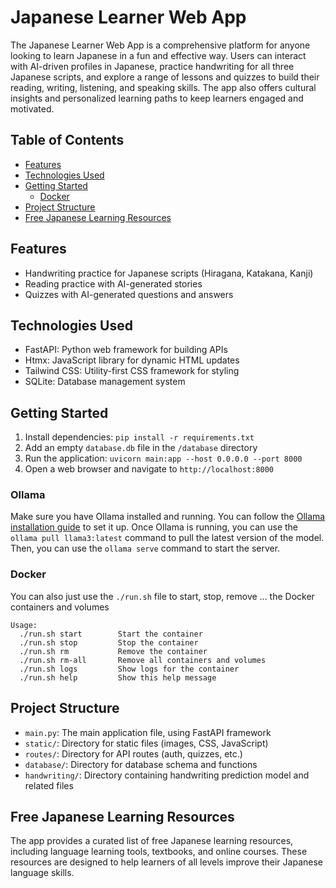 # Japanese Learner Web App

The Japanese Learner Web App is a comprehensive platform for anyone looking to learn Japanese in a fun and effective way. Users can interact with AI-driven profiles in Japanese, practice handwriting for all three Japanese scripts, and explore a range of lessons and quizzes to build their reading, writing, listening, and speaking skills. The app also offers cultural insights and personalized learning paths to keep learners engaged and motivated.

## Table of Contents

- [Features](#features)
- [Technologies Used](#technologies-used)
- [Getting Started](#getting-started)
  - [Docker](#docker)
- [Project Structure](#project-structure)
- [Free Japanese Learning Resources](#free-japanese-learning-resources)

## Features

- Handwriting practice for Japanese scripts (Hiragana, Katakana, Kanji)
- Reading practice with AI-generated stories
- Quizzes with AI-generated questions and answers

## Technologies Used

- FastAPI: Python web framework for building APIs
- Htmx: JavaScript library for dynamic HTML updates
- Tailwind CSS: Utility-first CSS framework for styling
- SQLite: Database management system

## Getting Started

1. Install dependencies: `pip install -r requirements.txt`
2. Add an empty `database.db` file in the `/database` directory
3. Run the application: `uvicorn main:app --host 0.0.0.0 --port 8000`
4. Open a web browser and navigate to `http://localhost:8000`

### Ollama

Make sure you have Ollama installed and running. You can follow the [Ollama installation guide](https://ollama.com/docs/installation) to set it up. Once Ollama is running, you can use the `ollama pull llama3:latest` command to pull the latest version of the model. Then, you can use the `ollama serve` command to start the server.

### Docker

You can also just use the `./run.sh` file to start, stop, remove ... the Docker containers and volumes

```plaintext
Usage:
  ./run.sh start        Start the container
  ./run.sh stop         Stop the container
  ./run.sh rm           Remove the container
  ./run.sh rm-all       Remove all containers and volumes
  ./run.sh logs         Show logs for the container
  ./run.sh help         Show this help message
```

## Project Structure

- `main.py`: The main application file, using FastAPI framework
- `static/`: Directory for static files (images, CSS, JavaScript)
- `routes/`: Directory for API routes (auth, quizzes, etc.)
- `database/`: Directory for database schema and functions
- `handwriting/`: Directory containing handwriting prediction model and related files

## Free Japanese Learning Resources

The app provides a curated list of free Japanese learning resources, including language learning tools, textbooks, and online courses. These resources are designed to help learners of all levels improve their Japanese language skills.
